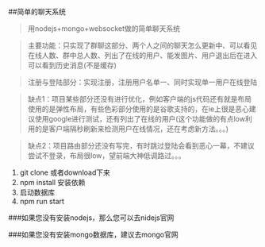 ##简单的聊天系统

>用nodejs+mongo+websocket做的简单聊天系统




>主要功能：只实现了群聊这部分、两个人之间的聊天怎么更新中、可以看见在线人数、群中总人数、列出了在线的用户、能发图片、用户退出后在进入可以看到历史消息(不是缓存)

>注册与登陆部分：实现注册，注册用户名单一、同时实现单一用户在线登陆

>缺点1：项目某些部分还没有进行优化，例如客户端的js代码还有就是布局使用的是弹性布局，有些色彩部分使用的是谷歌支持的，在ie上很是恶心建议使用google进行测试，还有列出了在线的用户(这个功能做的有点low利用的是客户端隔秒刷新来检测用户在线情况，还在考虑新方法。。。)

>缺点2：项目路由部分还没有写完，有时跳过登陆会看到恶心一幕，不建议尝试不登录，布局很low，望前端大神低调路过。。。


1. git clone 或者download下来
2. npm install 安装依赖
3. 启动数据库
4. npm run start

###如果您没有安装nodejs，那么您可以去nidejs官网

[nodejs]:https://nodejs.org/en/ "nodejs"

###如果您没有安装mongo数据库，建议去mongo官网

[mongo]:https://www.mongodb.com/ "mongo"

